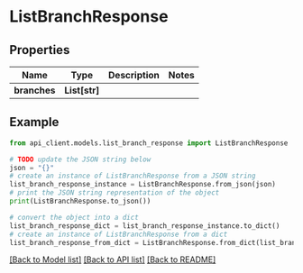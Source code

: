 # ListBranchResponse


## Properties

Name | Type | Description | Notes
------------ | ------------- | ------------- | -------------
**branches** | **List[str]** |  | 

## Example

```python
from api_client.models.list_branch_response import ListBranchResponse

# TODO update the JSON string below
json = "{}"
# create an instance of ListBranchResponse from a JSON string
list_branch_response_instance = ListBranchResponse.from_json(json)
# print the JSON string representation of the object
print(ListBranchResponse.to_json())

# convert the object into a dict
list_branch_response_dict = list_branch_response_instance.to_dict()
# create an instance of ListBranchResponse from a dict
list_branch_response_from_dict = ListBranchResponse.from_dict(list_branch_response_dict)
```
[[Back to Model list]](../README.md#documentation-for-models) [[Back to API list]](../README.md#documentation-for-api-endpoints) [[Back to README]](../README.md)


